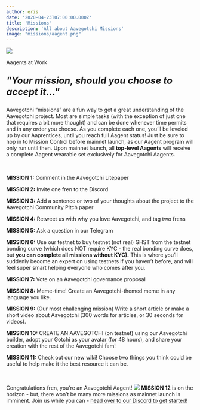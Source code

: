 ```yaml
---
author: eris
date: '2020-04-23T07:00:00.000Z'
title: 'Missions'
description: 'All about Aavegotchi Missions'
image: "missions/aagent.png"
---
```

<div class="headerImageContainer">
<img src="/missions/aagent.png" class="headerImage">
<p class="headerImageText">Aagents at Work</p>
</div>

<p style="font-size:25px; font-style: italic;"><b>"Your mission, should you choose to accept it..."</b></p>


Aavegotchi “missions” are a fun way to get a great understanding of the Aavegotchi project. Most are simple tasks (with the exception of just one
 that requires a bit more thought) and can be done whenever time permits and in any order you choose. As you complete each one, you’ll be leveled up 
by our Aaprentices, until you reach full Aagent status! Just be sure to hop in to Mission Control before mainnet launch, as our Aagent program will 
only run until then. Upon mainnet launch, all **top-level Aagents** will receive a complete Aagent wearable set exclusively for Aavegotchi Aagents. 

&nbsp;


**MISSION 1:** Comment in the Aavegotchi Litepaper

**MISSION 2:** Invite one fren to the Discord

**MISSION 3:** Add a sentence or two of your thoughts about the project to the Aavegotchi Community Pitch paper

**MISSION 4:** Retweet us with why you love Aavegotchi, and tag two frens

**MISSION 5:** Ask a question in our Telegram

**MISSION 6:** Use our testnet to buy testnet (not real) GHST from the testnet bonding curve (which does NOT require KYC - the real bonding curve does,
 but **you can complete all missions without KYC).** This is where you’ll suddenly become an expert on using testnets if you haven’t before, and will 
feel super smart helping everyone who comes after you.

**MISSION 7:** Vote on an Aavegotchi governance proposal

**MISSION 8:** Meme-time! Create an Aavegotchi-themed meme in any language you like.

**MISSION 9:** (Our most challenging mission) Write a short article or make a short video about Aavegotchi (300 words for articles, or 30 seconds for videos). 

**MISSION 10:** CREATE AN AAVEGOTCHI (on testnet) using our Aavegotchi builder, adopt your Gotchi as your avatar (for 48 hours), and share your 
creation with the rest of the Aavegotchi fam!

**MISSION 11:** Check out our new wiki! Choose two things you think could be useful to help make it the best resource it can be.

&nbsp;

Congratulations fren, you’re an Aavegotchi Aagent! <img src="/missions/tinyagent.png"> **MISSION 12** is on the horizon - but, there won’t be many more 
missions as mainnet launch is imminent. Join us while you can - <a href="https://discord.com/invite/NPwnWB6">head over to our Discord to get started!</a>
 
&nbsp;
&nbsp;

